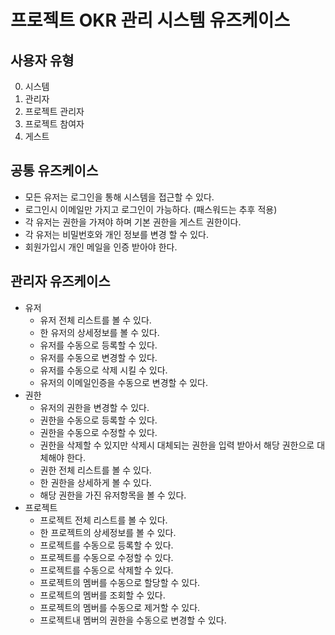 # 프로젝트 OKR 관리 시스템 유즈케이스

## 사용자 유형

0. 시스템
1. 관리자
2. 프로젝트 관리자
3. 프로젝트 참여자
4. 게스트

## 공통 유즈케이스

- 모든 유저는 로그인을 통해 시스템을 접근할 수 있다.
- 로그인시 이메일만 가지고 로그인이 가능하다. (패스워드는 추후 적용)
- 각 유저는 권한을 가져야 하며 기본 권한을 게스트 권한이다.
- 각 유저는 비밀번호와 개인 정보를 변경 할 수 있다.
- 회원가입시 개인 메일을 인증 받아야 한다.

## 관리자 유즈케이스

- 유저
  - 유저 전체 리스트를 볼 수 있다.
  - 한 유저의 상세정보를 볼 수 있다.
  - 유저를 수동으로 등록할 수 있다.
  - 유저를 수동으로 변경할 수 있다.
  - 유저를 수동으로 삭제 시킬 수 있다.
  - 유저의 이메일인증을 수동으로 변경할 수 있다.
- 권한
  - 유저의 권한을 변경할 수 있다.
  - 권한을 수동으로 등록할 수 있다.
  - 권한을 수동으로 수정할 수 있다.
  - 권한을 삭제할 수 있지만 삭제시 대체되는 권한을 입력 받아서 해당 권한으로 대체해야 한다.
  - 권한 전체 리스트를 볼 수 있다.
  - 한 권한을 상세하게 볼 수 있다.
  - 해당 권한을 가진 유저항목을 볼 수 있다.
- 프로젝트
  - 프로젝트 전체 리스트를 볼 수 있다.
  - 한 프로젝트의 상세정보를 볼 수 있다.
  - 프로젝트를 수동으로 등록할 수 있다.
  - 프로젝트를 수동으로 수정할 수 있다.
  - 프로젝트를 수동으로 삭제할 수 있다.
  - 프로젝트의 멤버를 수동으로 할당할 수 있다.
  - 프로젝트의 멤버를 조회할 수 있다.
  - 프로젝트의 멤버를 수동으로 제거할 수 있다.
  - 프로젝트내 멤버의 권한을 수동으로 변경할 수 있다.
